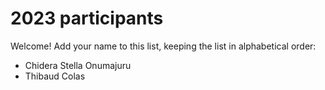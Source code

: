 # 2023 participants

Welcome! Add your name to this list, keeping the list in alphabetical order:

- Chidera Stella Onumajuru
- Thibaud Colas
